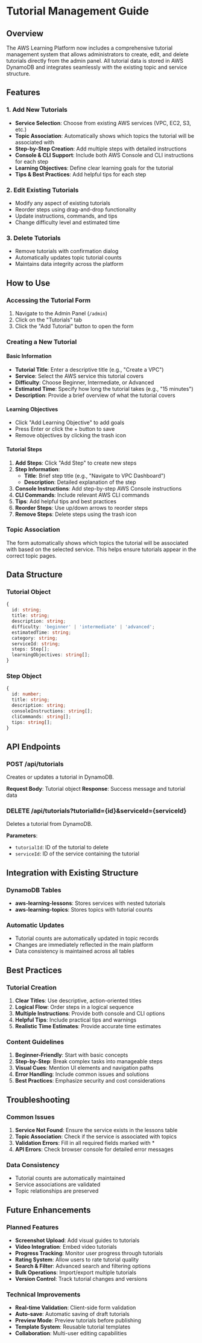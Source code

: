 # Tutorial Management Guide

## Overview
The AWS Learning Platform now includes a comprehensive tutorial management system that allows administrators to create, edit, and delete tutorials directly from the admin panel. All tutorial data is stored in AWS DynamoDB and integrates seamlessly with the existing topic and service structure.

## Features

### 1. Add New Tutorials
- **Service Selection**: Choose from existing AWS services (VPC, EC2, S3, etc.)
- **Topic Association**: Automatically shows which topics the tutorial will be associated with
- **Step-by-Step Creation**: Add multiple steps with detailed instructions
- **Console & CLI Support**: Include both AWS Console and CLI instructions for each step
- **Learning Objectives**: Define clear learning goals for the tutorial
- **Tips & Best Practices**: Add helpful tips for each step

### 2. Edit Existing Tutorials
- Modify any aspect of existing tutorials
- Reorder steps using drag-and-drop functionality
- Update instructions, commands, and tips
- Change difficulty level and estimated time

### 3. Delete Tutorials
- Remove tutorials with confirmation dialog
- Automatically updates topic tutorial counts
- Maintains data integrity across the platform

## How to Use

### Accessing the Tutorial Form
1. Navigate to the Admin Panel (`/admin`)
2. Click on the "Tutorials" tab
3. Click the "Add Tutorial" button to open the form

### Creating a New Tutorial

#### Basic Information
- **Tutorial Title**: Enter a descriptive title (e.g., "Create a VPC")
- **Service**: Select the AWS service this tutorial covers
- **Difficulty**: Choose Beginner, Intermediate, or Advanced
- **Estimated Time**: Specify how long the tutorial takes (e.g., "15 minutes")
- **Description**: Provide a brief overview of what the tutorial covers

#### Learning Objectives
- Click "Add Learning Objective" to add goals
- Press Enter or click the + button to save
- Remove objectives by clicking the trash icon

#### Tutorial Steps
1. **Add Steps**: Click "Add Step" to create new steps
2. **Step Information**:
   - **Title**: Brief step title (e.g., "Navigate to VPC Dashboard")
   - **Description**: Detailed explanation of the step
3. **Console Instructions**: Add step-by-step AWS Console instructions
4. **CLI Commands**: Include relevant AWS CLI commands
5. **Tips**: Add helpful tips and best practices
6. **Reorder Steps**: Use up/down arrows to reorder steps
7. **Remove Steps**: Delete steps using the trash icon

### Topic Association
The form automatically shows which topics the tutorial will be associated with based on the selected service. This helps ensure tutorials appear in the correct topic pages.

## Data Structure

### Tutorial Object
```typescript
{
  id: string;
  title: string;
  description: string;
  difficulty: 'beginner' | 'intermediate' | 'advanced';
  estimatedTime: string;
  category: string;
  serviceId: string;
  steps: Step[];
  learningObjectives: string[];
}
```

### Step Object
```typescript
{
  id: number;
  title: string;
  description: string;
  consoleInstructions: string[];
  cliCommands: string[];
  tips: string[];
}
```

## API Endpoints

### POST /api/tutorials
Creates or updates a tutorial in DynamoDB.

**Request Body**: Tutorial object
**Response**: Success message and tutorial data

### DELETE /api/tutorials?tutorialId={id}&serviceId={serviceId}
Deletes a tutorial from DynamoDB.

**Parameters**:
- `tutorialId`: ID of the tutorial to delete
- `serviceId`: ID of the service containing the tutorial

## Integration with Existing Structure

### DynamoDB Tables
- **aws-learning-lessons**: Stores services with nested tutorials
- **aws-learning-topics**: Stores topics with tutorial counts

### Automatic Updates
- Tutorial counts are automatically updated in topic records
- Changes are immediately reflected in the main platform
- Data consistency is maintained across all tables

## Best Practices

### Tutorial Creation
1. **Clear Titles**: Use descriptive, action-oriented titles
2. **Logical Flow**: Order steps in a logical sequence
3. **Multiple Instructions**: Provide both console and CLI options
4. **Helpful Tips**: Include practical tips and warnings
5. **Realistic Time Estimates**: Provide accurate time estimates

### Content Guidelines
1. **Beginner-Friendly**: Start with basic concepts
2. **Step-by-Step**: Break complex tasks into manageable steps
3. **Visual Cues**: Mention UI elements and navigation paths
4. **Error Handling**: Include common issues and solutions
5. **Best Practices**: Emphasize security and cost considerations

## Troubleshooting

### Common Issues
1. **Service Not Found**: Ensure the service exists in the lessons table
2. **Topic Association**: Check if the service is associated with topics
3. **Validation Errors**: Fill in all required fields marked with *
4. **API Errors**: Check browser console for detailed error messages

### Data Consistency
- Tutorial counts are automatically maintained
- Service associations are validated
- Topic relationships are preserved

## Future Enhancements

### Planned Features
- **Screenshot Upload**: Add visual guides to tutorials
- **Video Integration**: Embed video tutorials
- **Progress Tracking**: Monitor user progress through tutorials
- **Rating System**: Allow users to rate tutorial quality
- **Search & Filter**: Advanced search and filtering options
- **Bulk Operations**: Import/export multiple tutorials
- **Version Control**: Track tutorial changes and versions

### Technical Improvements
- **Real-time Validation**: Client-side form validation
- **Auto-save**: Automatic saving of draft tutorials
- **Preview Mode**: Preview tutorials before publishing
- **Template System**: Reusable tutorial templates
- **Collaboration**: Multi-user editing capabilities 